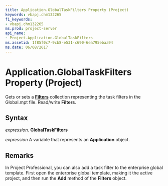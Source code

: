 ```yaml
---
title: Application.GlobalTaskFilters Property (Project)
keywords: vbapj.chm132265
f1_keywords:
- vbapj.chm132265
ms.prod: project-server
api_name:
- Project.Application.GlobalTaskFilters
ms.assetid: 1f85f0c7-9cb8-e531-c690-6ea795ebaa94
ms.date: 06/08/2017
---
```



# Application.GlobalTaskFilters Property (Project)

Gets or sets a  **[Filters](filter-object-project.md)** collection representing the task filters in the Global.mpt file. Read/write **Filters**.


## Syntax

 _expression_. **GlobalTaskFilters**

 _expression_ A variable that represents an **Application** object.


## Remarks

 In Project Professional, you can also add a task filter to the enterprise global template. First open the enterprise global template, making it the active project, and then run the **Add** method of the **Filters** object.



